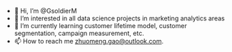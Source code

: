 - 👋 Hi, I’m @GsoldierM
- 👀 I’m interested in all data science projects in marketing analytics areas 
- 🌱 I’m currently learning customer lifetime model, customer segmentation, campaign measurement, etc.  
- 📫 How to reach me zhuomeng.gao@outlook.com. 

<!---
GsoldierM/GsoldierM is a ✨ special ✨ repository because its `README.md` (this file) appears on your GitHub profile.
You can click the Preview link to take a look at your changes.
--->
